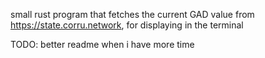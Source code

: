 small rust program that fetches the current GAD value from https://state.corru.network, for displaying in the terminal

TODO: better readme when i have more time